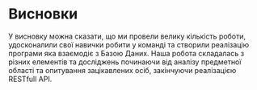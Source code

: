 # Висновки

У висновку можна сказати, що ми провели велику кількість роботи, удосконалили свої навички робити у команді та створили
реалізацію програми яка взаємодіє з Базою Даних. Наша робота складалась з різних елементів та досліджень починаючи від аналізу
предметної області та опитування зацікавлених осіб, закінчуючи реалізацією RESTfull API.